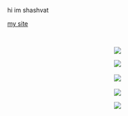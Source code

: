 hi im shashvat
</br>

<a href = "https://shashvat.live">my site</a>

</br>
<p align="center" >  
  <a href="https://github.com/shashvat1965"> 
<img  src="https://github-readme-stats.vercel.app/api?username=shashvat1965&&show_icons=true&theme=radical"/>
  </a>
  </p>
  
  <p align="center">
  <img align="center" src="https://github-readme-stats-sigma-five.vercel.app/api?username=shashvat1965&show_icons=true&theme=dark" /> <br><br>
  <img align="center" src="https://github-readme-streak-stats.herokuapp.com/?user=shashvat1965&theme=dark" /> <br><br>
  <img align="center" src="https://github-readme-stats.vercel.app/api/wakatime?username=shashvat1965&layout=compact&theme=dark" />  
</p>
  
<p align="center">
  <img src="https://github-readme-stats.vercel.app/api/top-langs/?username=shashvat1965&layout=compact&theme=radical" />
</p>
